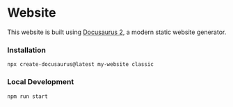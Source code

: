 # Website

This website is built using [Docusaurus 2](https://docusaurus.io/), a modern static website generator.

### Installation

```
npx create-docusaurus@latest my-website classic
```

### Local Development

```
npm run start

```
